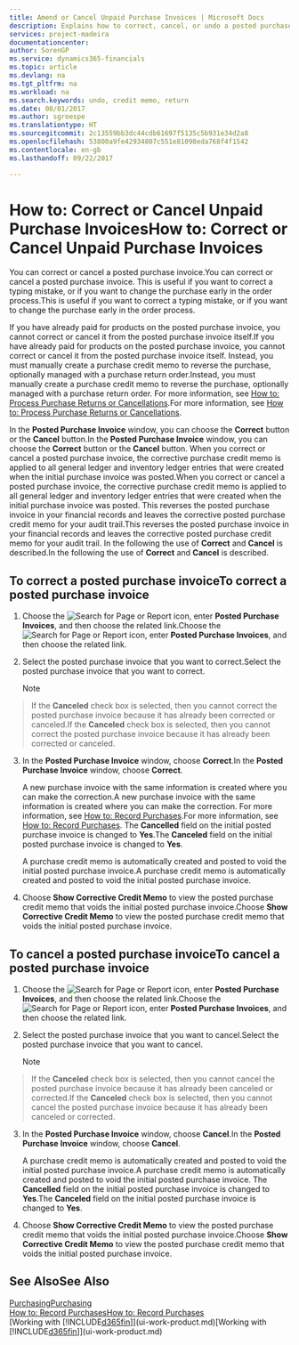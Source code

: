 ```yaml
---
title: Amend or Cancel Unpaid Purchase Invoices | Microsoft Docs
description: Explains how to correct, cancel, or undo a posted purchase invoice and automatically create a purchase credit memo.
services: project-madeira
documentationcenter: 
author: SorenGP
ms.service: dynamics365-financials
ms.topic: article
ms.devlang: na
ms.tgt_pltfrm: na
ms.workload: na
ms.search.keywords: undo, credit memo, return
ms.date: 08/01/2017
ms.author: sgroespe
ms.translationtype: HT
ms.sourcegitcommit: 2c13559bb3dc44cdb61697f5135c5b931e34d2a8
ms.openlocfilehash: 53800a9fe42934807c551e81098eda768f4f1542
ms.contentlocale: en-gb
ms.lasthandoff: 09/22/2017

---
```

# <a name="how-to-correct-or-cancel-unpaid-purchase-invoices"></a><span data-ttu-id="e9f1c-103">How to: Correct or Cancel Unpaid Purchase Invoices</span><span class="sxs-lookup"><span data-stu-id="e9f1c-103">How to: Correct or Cancel Unpaid Purchase Invoices</span></span>
<span data-ttu-id="e9f1c-104">You can correct or cancel a posted purchase invoice.</span><span class="sxs-lookup"><span data-stu-id="e9f1c-104">You can correct or cancel a posted purchase invoice.</span></span> <span data-ttu-id="e9f1c-105">This is useful if you want to correct a typing mistake, or if you want to change the purchase early in the order process.</span><span class="sxs-lookup"><span data-stu-id="e9f1c-105">This is useful if you want to correct a typing mistake, or if you want to change the purchase early in the order process.</span></span>

<span data-ttu-id="e9f1c-106">If you have already paid for products on the posted purchase invoice, you cannot correct or cancel it from the posted purchase invoice itself.</span><span class="sxs-lookup"><span data-stu-id="e9f1c-106">If you have already paid for products on the posted purchase invoice, you cannot correct or cancel it from the posted purchase invoice itself.</span></span> <span data-ttu-id="e9f1c-107">Instead, you must manually create a purchase credit memo to reverse the purchase, optionally managed with a purchase return order.</span><span class="sxs-lookup"><span data-stu-id="e9f1c-107">Instead, you must manually create a purchase credit memo to reverse the purchase, optionally managed with a purchase return order.</span></span> <span data-ttu-id="e9f1c-108">For more information, see [How to: Process Purchase Returns or Cancellations](purchasing-how-process-purchase-returns-cancellations.md).</span><span class="sxs-lookup"><span data-stu-id="e9f1c-108">For more information, see [How to: Process Purchase Returns or Cancellations](purchasing-how-process-purchase-returns-cancellations.md).</span></span>

<span data-ttu-id="e9f1c-109">In the **Posted Purchase Invoice** window, you can choose the **Correct** button or the **Cancel** button.</span><span class="sxs-lookup"><span data-stu-id="e9f1c-109">In the **Posted Purchase Invoice** window, you can choose the **Correct** button or the **Cancel** button.</span></span> <span data-ttu-id="e9f1c-110">When you correct or cancel a posted purchase invoice, the corrective purchase credit memo is applied to all general ledger and inventory ledger entries that were created when the initial purchase invoice was posted.</span><span class="sxs-lookup"><span data-stu-id="e9f1c-110">When you correct or cancel a posted purchase invoice, the corrective purchase credit memo is applied to all general ledger and inventory ledger entries that were created when the initial purchase invoice was posted.</span></span> <span data-ttu-id="e9f1c-111">This reverses the posted purchase invoice in your financial records and leaves the corrective posted purchase credit memo for your audit trail.</span><span class="sxs-lookup"><span data-stu-id="e9f1c-111">This reverses the posted purchase invoice in your financial records and leaves the corrective posted purchase credit memo for your audit trail.</span></span> <span data-ttu-id="e9f1c-112">In the following the use of **Correct** and **Cancel** is described.</span><span class="sxs-lookup"><span data-stu-id="e9f1c-112">In the following the use of **Correct** and **Cancel** is described.</span></span>

## <a name="to-correct-a-posted-purchase-invoice"></a><span data-ttu-id="e9f1c-113">To correct a posted purchase invoice</span><span class="sxs-lookup"><span data-stu-id="e9f1c-113">To correct a posted purchase invoice</span></span>
1. <span data-ttu-id="e9f1c-114">Choose the ![Search for Page or Report](media/ui-search/search_small.png "Search for Page or Report icon") icon, enter **Posted Purchase Invoices**, and then choose the related link.</span><span class="sxs-lookup"><span data-stu-id="e9f1c-114">Choose the ![Search for Page or Report](media/ui-search/search_small.png "Search for Page or Report icon") icon, enter **Posted Purchase Invoices**, and then choose the related link.</span></span>  
2. <span data-ttu-id="e9f1c-115">Select the posted purchase invoice that you want to correct.</span><span class="sxs-lookup"><span data-stu-id="e9f1c-115">Select the posted purchase invoice that you want to correct.</span></span>  

    > [!NOTE]  
>   <span data-ttu-id="e9f1c-116">If the **Canceled** check box is selected, then you cannot correct the posted purchase invoice because it has already been corrected or canceled.</span><span class="sxs-lookup"><span data-stu-id="e9f1c-116">If the **Canceled** check box is selected, then you cannot correct the posted purchase invoice because it has already been corrected or canceled.</span></span>
3. <span data-ttu-id="e9f1c-117">In the **Posted Purchase Invoice** window, choose **Correct**.</span><span class="sxs-lookup"><span data-stu-id="e9f1c-117">In the **Posted Purchase Invoice** window, choose **Correct**.</span></span>

    <span data-ttu-id="e9f1c-118">A new purchase invoice with the same information is created where you can make the correction.</span><span class="sxs-lookup"><span data-stu-id="e9f1c-118">A new purchase invoice with the same information is created where you can make the correction.</span></span> <span data-ttu-id="e9f1c-119">For more information, see [How to: Record Purchases](purchasing-how-record-purchases.md).</span><span class="sxs-lookup"><span data-stu-id="e9f1c-119">For more information, see [How to: Record Purchases](purchasing-how-record-purchases.md).</span></span> <span data-ttu-id="e9f1c-120">The **Cancelled** field on the initial posted purchase invoice is changed to **Yes**.</span><span class="sxs-lookup"><span data-stu-id="e9f1c-120">The **Canceled** field on the initial posted purchase invoice is changed to **Yes**.</span></span>

    <span data-ttu-id="e9f1c-121">A purchase credit memo is automatically created and posted to void the initial posted purchase invoice.</span><span class="sxs-lookup"><span data-stu-id="e9f1c-121">A purchase credit memo is automatically created and posted to void the initial posted purchase invoice.</span></span>
4. <span data-ttu-id="e9f1c-122">Choose **Show Corrective Credit Memo** to view the posted purchase credit memo that voids the initial posted purchase invoice.</span><span class="sxs-lookup"><span data-stu-id="e9f1c-122">Choose **Show Corrective Credit Memo** to view the posted purchase credit memo that voids the initial posted purchase invoice.</span></span>

## <a name="to-cancel-a-posted-purchase-invoice"></a><span data-ttu-id="e9f1c-123">To cancel a posted purchase invoice</span><span class="sxs-lookup"><span data-stu-id="e9f1c-123">To cancel a posted purchase invoice</span></span>
1. <span data-ttu-id="e9f1c-124">Choose the ![Search for Page or Report](media/ui-search/search_small.png "Search for Page or Report icon") icon, enter **Posted Purchase Invoices**, and then choose the related link.</span><span class="sxs-lookup"><span data-stu-id="e9f1c-124">Choose the ![Search for Page or Report](media/ui-search/search_small.png "Search for Page or Report icon") icon, enter **Posted Purchase Invoices**, and then choose the related link.</span></span>  
2. <span data-ttu-id="e9f1c-125">Select the posted purchase invoice that you want to cancel.</span><span class="sxs-lookup"><span data-stu-id="e9f1c-125">Select the posted purchase invoice that you want to cancel.</span></span>

    > [!NOTE]  
>   <span data-ttu-id="e9f1c-126">If the **Canceled** check box is selected, then you cannot cancel the posted purchase invoice because it has already been canceled or corrected.</span><span class="sxs-lookup"><span data-stu-id="e9f1c-126">If the **Canceled** check box is selected, then you cannot cancel the posted purchase invoice because it has already been canceled or corrected.</span></span>
3. <span data-ttu-id="e9f1c-127">In the **Posted Purchase Invoice** window, choose **Cancel**.</span><span class="sxs-lookup"><span data-stu-id="e9f1c-127">In the **Posted Purchase Invoice** window, choose **Cancel**.</span></span>

    <span data-ttu-id="e9f1c-128">A purchase credit memo is automatically created and posted to void the initial posted purchase invoice.</span><span class="sxs-lookup"><span data-stu-id="e9f1c-128">A purchase credit memo is automatically created and posted to void the initial posted purchase invoice.</span></span> <span data-ttu-id="e9f1c-129">The **Cancelled** field on the initial posted purchase invoice is changed to **Yes**.</span><span class="sxs-lookup"><span data-stu-id="e9f1c-129">The **Canceled** field on the initial posted purchase invoice is changed to **Yes**.</span></span>
4. <span data-ttu-id="e9f1c-130">Choose **Show Corrective Credit Memo** to view the posted purchase credit memo that voids the initial posted purchase invoice.</span><span class="sxs-lookup"><span data-stu-id="e9f1c-130">Choose **Show Corrective Credit Memo** to view the posted purchase credit memo that voids the initial posted purchase invoice.</span></span>

## <a name="see-also"></a><span data-ttu-id="e9f1c-131">See Also</span><span class="sxs-lookup"><span data-stu-id="e9f1c-131">See Also</span></span>
[<span data-ttu-id="e9f1c-132">Purchasing</span><span class="sxs-lookup"><span data-stu-id="e9f1c-132">Purchasing</span></span>](purchasing-manage-purchasing.md)  
[<span data-ttu-id="e9f1c-133">How to: Record Purchases</span><span class="sxs-lookup"><span data-stu-id="e9f1c-133">How to: Record Purchases</span></span>](purchasing-how-record-purchases.md)  
<span data-ttu-id="e9f1c-134">[Working with [!INCLUDE[d365fin](includes/d365fin_md.md)]](ui-work-product.md)</span><span class="sxs-lookup"><span data-stu-id="e9f1c-134">[Working with [!INCLUDE[d365fin](includes/d365fin_md.md)]](ui-work-product.md)</span></span>


